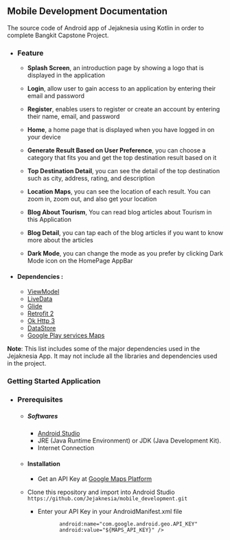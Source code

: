 ## Mobile Development Documentation
The source code of Android app of Jejaknesia using Kotlin in order to complete Bangkit Capstone Project.

 - ### Feature
      * **Splash Screen**, an introduction page by showing a logo that is displayed in the application

      * **Login**, allow user to gain access to an application by entering their email and password

      * **Register**, enables users to register or create an account by entering their name, email, and password

      * **Home**, a home page that is displayed when you have logged in on your device

      * **Generate Result Based on User Preference**, you can choose a category that fits you and get the top destination result based on it

      * **Top Destination Detail**, you can see the detail of the top destination such as city, address, rating, and description

      * **Location Maps**, you can see the location of each result. You can zoom in, zoom out, and also get your location

      * **Blog About Tourism**, You can read blog articles about Tourism in this Application

      * **Blog Detail**, you can tap each of the blog articles if you want to know more about the articles 

      * **Dark Mode**, you can change the mode as you prefer by clicking Dark Mode icon on the HomePage AppBar 


* #### Dependencies :
  - [ViewModel](https://developer.android.com/topic/libraries/architecture/viewmodel) 
  - [LiveData](https://developer.android.com/topic/libraries/architecture/livedata) 
  - [Glide](https://github.com/bumptech/glide) 
  - [Retrofit 2](https://square.github.io/retrofit/)   
  - [Ok Http 3](https://square.github.io/okhttp/) 
  - [DataStore](https://developer.android.com/jetpack/androidx/releases/datastore?hl=id) 
  - [Google Play services Maps](https://developers.google.com/maps/documentation/android-sdk/get-api-key) 

**Note**: This list includes some of the major dependencies used in the Jejaknesia App. It may not include all the libraries and dependencies used in the project.


### Getting Started Application

  - ### Prerequisites
      - ##### Softwares
        - [Android Studio](https://developer.android.com/studio)
        - JRE (Java Runtime Environment) or JDK (Java Development Kit).
        - Internet Connection

      - #### Installation
        - Get an API Key at [Google Maps Platform](https://developers.google.com/maps/documentation/android-sdk/get-api-key)

      - Clone this repository and import into Android Studio    
            ```
               https://github.com/Jejaknesia/mobile_development.git
            ``` 
        - Enter your API Key in your AndroidManifest.xml file
           ``` <meta-data
                  android:name="com.google.android.geo.API_KEY"
                  android:value="${MAPS_API_KEY}" />

